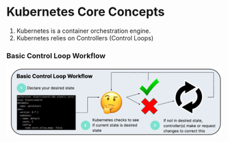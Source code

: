 # Kubernetes Core Concepts 

1. Kubernetes is a container orchestration engine. 
2. Kubernetes relies on Controllers (Control Loops) 


### Basic Control Loop Workflow 

![Control Loop Workflow](image.png)

